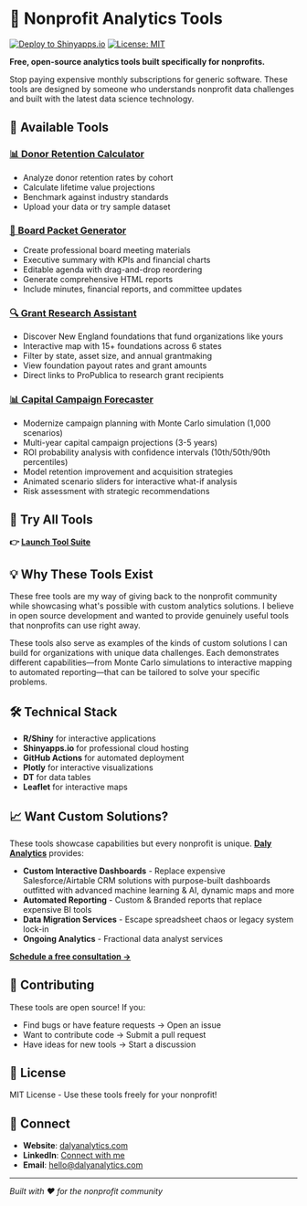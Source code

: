# 🚀 Nonprofit Analytics Tools

[![Deploy to Shinyapps.io](https://github.com/dalyanalytics/nonprofit-analytics-tools/actions/workflows/deploy-shinyapps.yml/badge.svg)](https://github.com/dalyanalytics/nonprofit-analytics-tools/actions/workflows/deploy-shinyapps.yml)
[![License: MIT](https://img.shields.io/badge/License-MIT-yellow.svg)](https://opensource.org/licenses/MIT)

**Free, open-source analytics tools built specifically for nonprofits.**

Stop paying expensive monthly subscriptions for generic software. These tools are designed by someone who understands nonprofit data challenges and built with the latest data science technology.

## 🎯 Available Tools

### [📊 Donor Retention Calculator](https://dalyanalytics.shinyapps.io/donor-retention-calculator/)
- Analyze donor retention rates by cohort
- Calculate lifetime value projections
- Benchmark against industry standards
- Upload your data or try sample dataset

### [📄 Board Packet Generator](https://dalyanalytics.shinyapps.io/board-packet-generator/)
- Create professional board meeting materials
- Executive summary with KPIs and financial charts
- Editable agenda with drag-and-drop reordering
- Generate comprehensive HTML reports
- Include minutes, financial reports, and committee updates

### [🔍 Grant Research Assistant](https://dalyanalytics.shinyapps.io/grant-research-assistant/)
- Discover New England foundations that fund organizations like yours
- Interactive map with 15+ foundations across 6 states
- Filter by state, asset size, and annual grantmaking
- View foundation payout rates and grant amounts
- Direct links to ProPublica to research grant recipients

### [📊 Capital Campaign Forecaster](https://dalyanalytics.shinyapps.io/capital-campaign-forecaster/)
- Modernize campaign planning with Monte Carlo simulation (1,000 scenarios)
- Multi-year capital campaign projections (3-5 years)
- ROI probability analysis with confidence intervals (10th/50th/90th percentiles)
- Model retention improvement and acquisition strategies
- Animated scenario sliders for interactive what-if analysis
- Risk assessment with strategic recommendations

## 🌟 Try All Tools
**👉 [Launch Tool Suite](https://dalyanalytics.github.io/nonprofit-analytics-tools/)**

## 💡 Why These Tools Exist

These free tools are my way of giving back to the nonprofit community while showcasing what's possible with custom analytics solutions. I believe in open source development and wanted to provide genuinely useful tools that nonprofits can use right away.

These tools also serve as examples of the kinds of custom solutions I can build for organizations with unique data challenges. Each demonstrates different capabilities—from Monte Carlo simulations to interactive mapping to automated reporting—that can be tailored to solve your specific problems.

## 🛠 Technical Stack

- **R/Shiny** for interactive applications
- **Shinyapps.io** for professional cloud hosting
- **GitHub Actions** for automated deployment
- **Plotly** for interactive visualizations
- **DT** for data tables
- **Leaflet** for interactive maps

## 📈 Want Custom Solutions?

These tools showcase capabilities but every nonprofit is unique. **[Daly Analytics](https://www.dalyanalytics.com)** provides:

- **Custom Interactive Dashboards** - Replace expensive Salesforce/Airtable CRM solutions with purpose-built dashboards outfitted with advanced machine learning & AI, dynamic maps and more
- **Automated Reporting** - Custom & Branded reports that replace expensive BI tools
- **Data Migration Services** - Escape spreadsheet chaos or legacy system lock-in
- **Ongoing Analytics** - Fractional data analyst services

**[Schedule a free consultation →](https://www.dalyanalytics.com/contact)**

## 🤝 Contributing

These tools are open source! If you:
- Find bugs or have feature requests → Open an issue
- Want to contribute code → Submit a pull request
- Have ideas for new tools → Start a discussion

## 📄 License

MIT License - Use these tools freely for your nonprofit!

## 🔗 Connect

- **Website**: [dalyanalytics.com](https://www.dalyanalytics.com)
- **LinkedIn**: [Connect with me](https://www.linkedin.com/in/jasminemdaly/)
- **Email**: hello@dalyanalytics.com

---

*Built with ❤️ for the nonprofit community*
